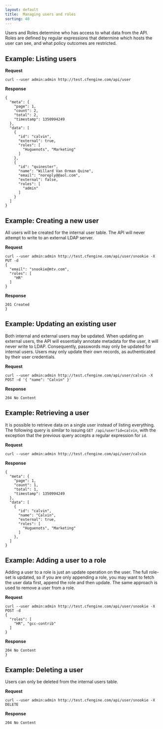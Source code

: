 ```yaml
---
layout: default
title:  Managing users and roles
sorting: 40
---
```


Users and Roles determine who has access to what data from the API.
Roles are defined by regular expressions that determine which hosts the
user can see, and what policy outcomes are restricted.


## Example: Listing users

**Request**

    curl --user admin:admin http://test.cfengine.com/api/user

**Response**

    {
      "meta": {
        "page": 1,
        "count": 2,
        "total": 2,
        "timestamp": 1350994249
      },
      "data": [
        {
          "id": "calvin",
          "external": true,
          "roles": [
            "Huguenots", "Marketing"
          ]
        },
        {
          "id": "quinester",
          "name": "Willard Van Orman Quine",
          "email": "noreply@@aol.com",
          "external": false,
          "roles": [
            "admin"
          ]
        }
      ]
    }


## Example: Creating a new user

All users will be created for the internal user table. The API will never
attempt to write to an external LDAP server.

**Request**

    curl --user admin:admin http://test.cfengine.com/api/user/snookie -X PUT -d
    {
      "email": "snookie@mtv.com",
      "roles": [
        "HR"
      ]
    }

**Response**

    201 Created
    }


## Example: Updating an existing user

Both internal and external users may be updated. When updating an external
users, the API will essentially annotate metadata for the user, it will never
write to LDAP. Consequently, passwords may only be updated for internal users.
Users may only update their own records, as authenticated by their user
credentials.

**Request**

    curl --user admin:admin http://test.cfengine.com/api/user/calvin -X POST -d '{ "name": "Calvin" }'

**Response**

    204 No Content

## Example: Retrieving a user

It is possible to retrieve data on a single user instead of listing
everything. The following query is similar to issuing `GET
/api/user?id=calvin`, with the exception that the previous query accepts
a regular expression for `id`.

**Request**

    curl --user admin:admin http://test.cfengine.com/api/user/calvin

**Response**

    {
      "meta": {
        "page": 1,
        "count": 1,
        "total": 1,
        "timestamp": 1350994249
      },
      "data": [
        {
          "id": "calvin",
          "name": "Calvin",
          "external": true,
          "roles": [
            "Huguenots", "Marketing"
          ]
        },
      ]
    }

## Example: Adding a user to a role

Adding a user to a role is just an update operation on the user. The full
role-set is updated, so if you are only appending a role, you may want to
fetch the user data first, append the role and then update. The same approach
is used to remove a user from a role.

**Request**

    curl --user admin:admin http://test.cfengine.com/api/user/snookie -X POST -d
    {
      "roles": [
        "HR", "gcc-contrib"
      ]
    }

**Response**

    204 No Content
    }


## Example: Deleting a user

Users can only be deleted from the internal users table.

**Request**

    curl --user admin:admin http://test.cfengine.com/api/user/snookie -X DELETE

**Response**

    204 No Content
